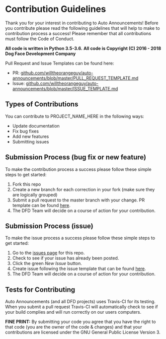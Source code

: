 # Contribution Guidelines

Thank you for your interest in contributing to Auto Announcements! Before you contribute please read the following guidelines that will help to make to contribution process a success! Please remember that all contributions must follow the Code of Conduct.

**All code is written in Python 3.5-3.6.**
**All code is Copyright (C) 2016 - 2018 Dog Face Development Company**

Pull Request and Issue Templates can be found here:

- PR: [github.com/willtheorangeguy/auto-announcements/blob/master/PULL_REQUEST_TEMPLATE.md](https://github.com/willtheorangeguy/auto-announcements/blob/master/PULL_REQUEST_TEMPLATE.md)
- Issue: [github.com/willtheorangeguy/auto-announcements/blob/master/ISSUE_TEMPLATE.md](https://github.com/willtheorangeguy/auto-announcements/blob/master/ISSUE_TEMPLATE.md) 

## Types of Contributions

You can contribute to PROJECT_NAME_HERE in the following ways:

- Update documentation
- Fix bug fixes
- Add new features
- Submitting issues

## Submission Process (bug fix or new feature)

To make the contribution process a success please follow these simple steps to get started:

1. Fork this repo
2. Create a new branch for each correction in your fork (make sure they are logically grouped)
3. Submit a pull request to the master branch with your change. PR template can be found [here](https://github.com/willtheorangeguy/auto-announcements/blob/master/PULL_REQUEST_TEMPLATE.md).
4. The DFD Team will decide on a course of action for your contribution.

## Submission Process (issue)

To make the issue process a success please follow these simple steps to get started:

1. Go to the [issues page](https://github.com/willtheorangeguy/auto-announcements/issues) for this repo.
2. Check to see if your issue has already been posted.
3. Click the green *New Issue* button.
4. Create issue following the issue template that can be found [here](https://github.com/willtheorangeguy/auto-announcements/blob/master/ISSUE_TEMPLATE.md).
5. The DFD Team will decide on a course of action for your contribution.

## Tests for Contributing

Auto Announcements (and all DFD projects) uses Travis-CI for its testing. When you submit a pull request Travis-CI will automatically check to see if your build complies and will run correctly on our users computers.

**FINE PRINT:**
By submitting your code you agree that you have the right to that code (you are the owner of the code & changes) and that your contributions are licensed under the GNU General Public License Version 3.